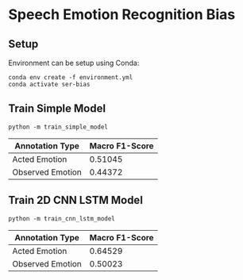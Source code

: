 # Speech Emotion Recognition Bias

## Setup
Environment can be setup using Conda:
```
conda env create -f environment.yml
conda activate ser-bias
```

## Train Simple Model
```
python -m train_simple_model
```
| Annotation Type  | Macro F1-Score |
|------------------|----------------|
| Acted Emotion    | 0.51045        |
| Observed Emotion | 0.44372        |

## Train 2D CNN LSTM Model
```
python -m train_cnn_lstm_model
```

| Annotation Type  | Macro F1-Score |
|------------------|----------------|
| Acted Emotion    | 0.64529        |
| Observed Emotion | 0.50023        |
